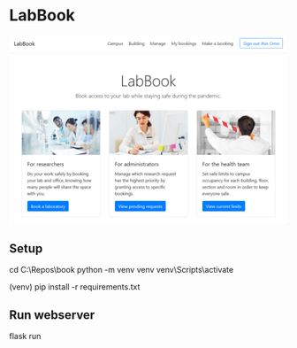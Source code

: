 # LabBook
![](other/assets/about.gif)

## Setup
cd C:\Repos\book
python -m venv venv
venv\Scripts\activate

(venv) pip install -r requirements.txt

## Run webserver
flask run
